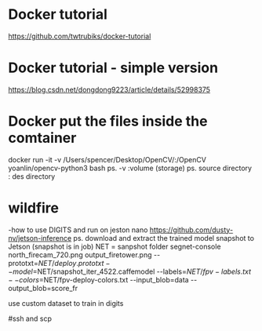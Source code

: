# Docker tutorial
https://github.com/twtrubiks/docker-tutorial

# Docker tutorial - simple version
https://blog.csdn.net/dongdong9223/article/details/52998375


# Docker put the files inside the comtainer
docker run -it -v /Users/spencer/Desktop/OpenCV/:/OpenCV yoanlin/opencv-python3 bash
ps. -v :volume (storage)
ps. source directory : des directory


# wildfire
-how to use DIGITS and run on jeston nano
https://github.com/dusty-nv/jetson-inference
ps. download and extract the trained model snapshot to Jetson (snapshot is in job)
NET = sanpshot folder
segnet-console north_firecam_720.png output_firetower.png --prototxt=$NET/deploy.prototxt --model=$NET/snapshot_iter_4522.caffemodel --labels=$NET/fpv-labels.txt --colors=$NET/fpv-deploy-colors.txt --input_blob=data --output_blob=score_fr



use custom dataset to train in digits



#ssh and scp
